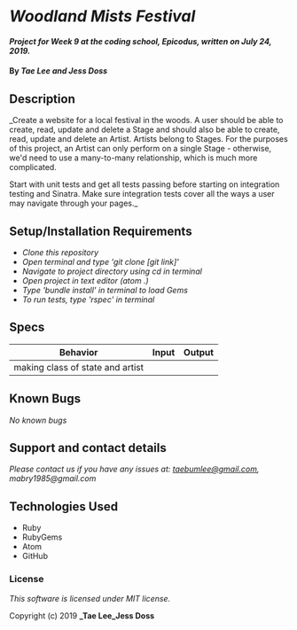 # _Woodland Mists Festival_

#### _Project for Week 9 at the coding school, Epicodus, written on July 24, 2019._

#### By _**Tae Lee and Jess Doss**_

## Description

_Create a website for a local festival in the woods. A user should be able to create, read, update and delete a Stage and should also be able to create, read, update and delete an Artist. Artists belong to Stages. For the purposes of this project, an Artist can only perform on a single Stage - otherwise, we'd need to use a many-to-many relationship, which is much more complicated.

Start with unit tests and get all tests passing before starting on integration testing and Sinatra. Make sure integration tests cover all the ways a user may navigate through your pages._

## Setup/Installation Requirements

* _Clone this repository_
* _Open terminal and type 'git clone [git link]'_
* _Navigate to project directory using cd in terminal_
* _Open project in text editor (atom .)_
* _Type 'bundle install' in terminal to load Gems_
* _To run tests, type 'rspec' in terminal_

## Specs
| Behavior      | Input         | Output |
| ------------- |:-------------:| ------:|
| making class of state and artist  |



## Known Bugs

_No known bugs_

## Support and contact details

_Please contact us if you have any issues at: taebumlee@gmail.com, mabry1985@gmail.com_

## Technologies Used

* Ruby
* RubyGems
* Atom
* GitHub

### License
_This software is licensed under MIT license._

Copyright (c) 2019 **_Tae Lee_Jess Doss**

